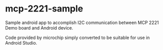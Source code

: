 # mcp-2221-sample

Sample android app to accomplish I2C communication between MCP 2221 Demo board and Android device.

Code provided by microchip simply converted to be suitable for use in Android Studio.
